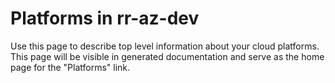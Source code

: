 
# Platforms in rr-az-dev

Use this page to describe top level information about your cloud platforms.
This page will be visible in generated documentation and serve as the home page for the "Platforms" link.
